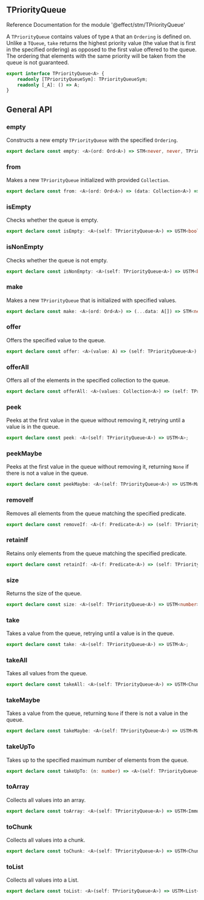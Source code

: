 ## TPriorityQueue

Reference Documentation for the module '@effect/stm/TPriorityQueue'

A `TPriorityQueue` contains values of type `A` that an `Ordering` is defined
on. Unlike a `TQueue`, `take` returns the highest priority value (the value
that is first in the specified ordering) as opposed to the first value
offered to the queue. The ordering that elements with the same priority will
be taken from the queue is not guaranteed.

```ts
export interface TPriorityQueue<A> {
    readonly [TPriorityQueueSym]: TPriorityQueueSym;
    readonly [_A]: () => A;
}
```

## General API

### empty

Constructs a new empty `TPriorityQueue` with the specified `Ordering`.

```ts
export declare const empty: <A>(ord: Ord<A>) => STM<never, never, TPriorityQueue<A>>;
```

### from

Makes a new `TPriorityQueue` initialized with provided `Collection`.

```ts
export declare const from: <A>(ord: Ord<A>) => (data: Collection<A>) => STM<never, never, TPriorityQueue<A>>;
```

### isEmpty

Checks whether the queue is empty.

```ts
export declare const isEmpty: <A>(self: TPriorityQueue<A>) => USTM<boolean>;
```

### isNonEmpty

Checks whether the queue is not empty.

```ts
export declare const isNonEmpty: <A>(self: TPriorityQueue<A>) => USTM<boolean>;
```

### make

Makes a new `TPriorityQueue` that is initialized with specified values.

```ts
export declare const make: <A>(ord: Ord<A>) => (...data: A[]) => STM<never, never, TPriorityQueue<A>>;
```

### offer

Offers the specified value to the queue.

```ts
export declare const offer: <A>(value: A) => (self: TPriorityQueue<A>) => STM<never, never, void>;
```

### offerAll

Offers all of the elements in the specified collection to the queue.

```ts
export declare const offerAll: <A>(values: Collection<A>) => (self: TPriorityQueue<A>) => STM<never, never, void>;
```

### peek

Peeks at the first value in the queue without removing it, retrying until a
value is in the queue.

```ts
export declare const peek: <A>(self: TPriorityQueue<A>) => USTM<A>;
```

### peekMaybe

Peeks at the first value in the queue without removing it, returning `None`
if there is not a value in the queue.

```ts
export declare const peekMaybe: <A>(self: TPriorityQueue<A>) => USTM<Maybe<A>>;
```

### removeIf

Removes all elements from the queue matching the specified predicate.

```ts
export declare const removeIf: <A>(f: Predicate<A>) => (self: TPriorityQueue<A>) => STM<never, never, void>;
```

### retainIf

Retains only elements from the queue matching the specified predicate.

```ts
export declare const retainIf: <A>(f: Predicate<A>) => (self: TPriorityQueue<A>) => STM<never, never, void>;
```

### size

Returns the size of the queue.

```ts
export declare const size: <A>(self: TPriorityQueue<A>) => USTM<number>;
```

### take

Takes a value from the queue, retrying until a value is in the queue.

```ts
export declare const take: <A>(self: TPriorityQueue<A>) => USTM<A>;
```

### takeAll

Takes all values from the queue.

```ts
export declare const takeAll: <A>(self: TPriorityQueue<A>) => USTM<Chunk<A>>;
```

### takeMaybe

Takes a value from the queue, returning `None` if there is not a value in
the queue.

```ts
export declare const takeMaybe: <A>(self: TPriorityQueue<A>) => USTM<Maybe<A>>;
```

### takeUpTo

Takes up to the specified maximum number of elements from the queue.

```ts
export declare const takeUpTo: (n: number) => <A>(self: TPriorityQueue<A>) => STM<never, never, Chunk<A>>;
```

### toArray

Collects all values into an array.

```ts
export declare const toArray: <A>(self: TPriorityQueue<A>) => USTM<ImmutableArray<A>>;
```

### toChunk

Collects all values into a chunk.

```ts
export declare const toChunk: <A>(self: TPriorityQueue<A>) => USTM<Chunk<A>>;
```

### toList

Collects all values into a List.

```ts
export declare const toList: <A>(self: TPriorityQueue<A>) => USTM<List<A>>;
```

